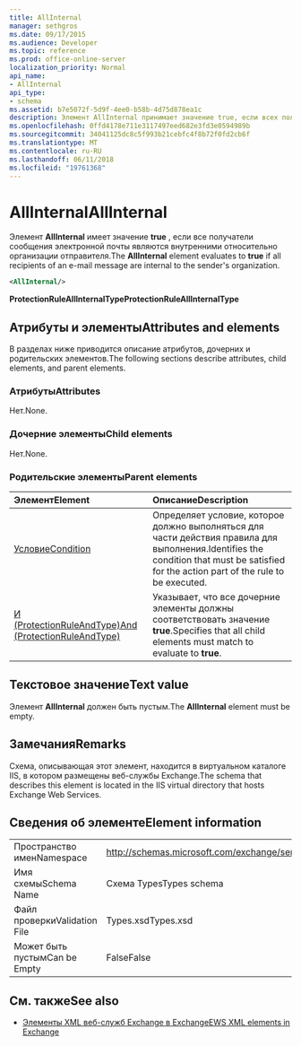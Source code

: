 ```yaml
---
title: AllInternal
manager: sethgros
ms.date: 09/17/2015
ms.audience: Developer
ms.topic: reference
ms.prod: office-online-server
localization_priority: Normal
api_name:
- AllInternal
api_type:
- schema
ms.assetid: b7e5072f-5d9f-4ee0-b58b-4d75d878ea1c
description: Элемент AllInternal принимает значение true, если всех получателей сообщения электронной почты являются внутренними относительно организации отправителя.
ms.openlocfilehash: 0ffd4178e711e3117497eed682e3fd3e0594989b
ms.sourcegitcommit: 34041125dc8c5f993b21cebfc4f8b72f0fd2cb6f
ms.translationtype: MT
ms.contentlocale: ru-RU
ms.lasthandoff: 06/11/2018
ms.locfileid: "19761368"
---
```

# <a name="allinternal"></a><span data-ttu-id="96457-103">AllInternal</span><span class="sxs-lookup"><span data-stu-id="96457-103">AllInternal</span></span>

<span data-ttu-id="96457-104">Элемент **AllInternal** имеет значение **true** , если все получатели сообщения электронной почты являются внутренними относительно организации отправителя.</span><span class="sxs-lookup"><span data-stu-id="96457-104">The **AllInternal** element evaluates to **true** if all recipients of an e-mail message are internal to the sender's organization.</span></span> 
  
```xml
<AllInternal/>
```

 <span data-ttu-id="96457-105">**ProtectionRuleAllInternalType**</span><span class="sxs-lookup"><span data-stu-id="96457-105">**ProtectionRuleAllInternalType**</span></span>
## <a name="attributes-and-elements"></a><span data-ttu-id="96457-106">Атрибуты и элементы</span><span class="sxs-lookup"><span data-stu-id="96457-106">Attributes and elements</span></span>

<span data-ttu-id="96457-107">В разделах ниже приводится описание атрибутов, дочерних и родительских элементов.</span><span class="sxs-lookup"><span data-stu-id="96457-107">The following sections describe attributes, child elements, and parent elements.</span></span>
  
### <a name="attributes"></a><span data-ttu-id="96457-108">Атрибуты</span><span class="sxs-lookup"><span data-stu-id="96457-108">Attributes</span></span>

<span data-ttu-id="96457-109">Нет.</span><span class="sxs-lookup"><span data-stu-id="96457-109">None.</span></span>
  
### <a name="child-elements"></a><span data-ttu-id="96457-110">Дочерние элементы</span><span class="sxs-lookup"><span data-stu-id="96457-110">Child elements</span></span>

<span data-ttu-id="96457-111">Нет.</span><span class="sxs-lookup"><span data-stu-id="96457-111">None.</span></span>
  
### <a name="parent-elements"></a><span data-ttu-id="96457-112">Родительские элементы</span><span class="sxs-lookup"><span data-stu-id="96457-112">Parent elements</span></span>

|<span data-ttu-id="96457-113">**Элемент**</span><span class="sxs-lookup"><span data-stu-id="96457-113">**Element**</span></span>|<span data-ttu-id="96457-114">**Описание**</span><span class="sxs-lookup"><span data-stu-id="96457-114">**Description**</span></span>|
|:-----|:-----|
|[<span data-ttu-id="96457-115">Условие</span><span class="sxs-lookup"><span data-stu-id="96457-115">Condition</span></span>](condition.md) <br/> |<span data-ttu-id="96457-116">Определяет условие, которое должно выполняться для части действия правила для выполнения.</span><span class="sxs-lookup"><span data-stu-id="96457-116">Identifies the condition that must be satisfied for the action part of the rule to be executed.</span></span>  <br/> |
|[<span data-ttu-id="96457-117">И (ProtectionRuleAndType)</span><span class="sxs-lookup"><span data-stu-id="96457-117">And (ProtectionRuleAndType)</span></span>](and-protectionruleandtype.md) <br/> |<span data-ttu-id="96457-118">Указывает, что все дочерние элементы должны соответствовать значение **true**.</span><span class="sxs-lookup"><span data-stu-id="96457-118">Specifies that all child elements must match to evaluate to **true**.</span></span>  <br/> |
   
## <a name="text-value"></a><span data-ttu-id="96457-119">Текстовое значение</span><span class="sxs-lookup"><span data-stu-id="96457-119">Text value</span></span>

<span data-ttu-id="96457-120">Элемент **AllInternal** должен быть пустым.</span><span class="sxs-lookup"><span data-stu-id="96457-120">The **AllInternal** element must be empty.</span></span> 
  
## <a name="remarks"></a><span data-ttu-id="96457-121">Замечания</span><span class="sxs-lookup"><span data-stu-id="96457-121">Remarks</span></span>

<span data-ttu-id="96457-122">Схема, описывающая этот элемент, находится в виртуальном каталоге IIS, в котором размещены веб-службы Exchange.</span><span class="sxs-lookup"><span data-stu-id="96457-122">The schema that describes this element is located in the IIS virtual directory that hosts Exchange Web Services.</span></span>
  
## <a name="element-information"></a><span data-ttu-id="96457-123">Сведения об элементе</span><span class="sxs-lookup"><span data-stu-id="96457-123">Element information</span></span>

|||
|:-----|:-----|
|<span data-ttu-id="96457-124">Пространство имен</span><span class="sxs-lookup"><span data-stu-id="96457-124">Namespace</span></span>  <br/> |http://schemas.microsoft.com/exchange/services/2006/types  <br/> |
|<span data-ttu-id="96457-125">Имя схемы</span><span class="sxs-lookup"><span data-stu-id="96457-125">Schema Name</span></span>  <br/> |<span data-ttu-id="96457-126">Схема Types</span><span class="sxs-lookup"><span data-stu-id="96457-126">Types schema</span></span>  <br/> |
|<span data-ttu-id="96457-127">Файл проверки</span><span class="sxs-lookup"><span data-stu-id="96457-127">Validation File</span></span>  <br/> |<span data-ttu-id="96457-128">Types.xsd</span><span class="sxs-lookup"><span data-stu-id="96457-128">Types.xsd</span></span>  <br/> |
|<span data-ttu-id="96457-129">Может быть пустым</span><span class="sxs-lookup"><span data-stu-id="96457-129">Can be Empty</span></span>  <br/> |<span data-ttu-id="96457-130">False</span><span class="sxs-lookup"><span data-stu-id="96457-130">False</span></span>  <br/> |
   
## <a name="see-also"></a><span data-ttu-id="96457-131">См. также</span><span class="sxs-lookup"><span data-stu-id="96457-131">See also</span></span>

- [<span data-ttu-id="96457-132">Элементы XML веб-служб Exchange в Exchange</span><span class="sxs-lookup"><span data-stu-id="96457-132">EWS XML elements in Exchange</span></span>](ews-xml-elements-in-exchange.md)

